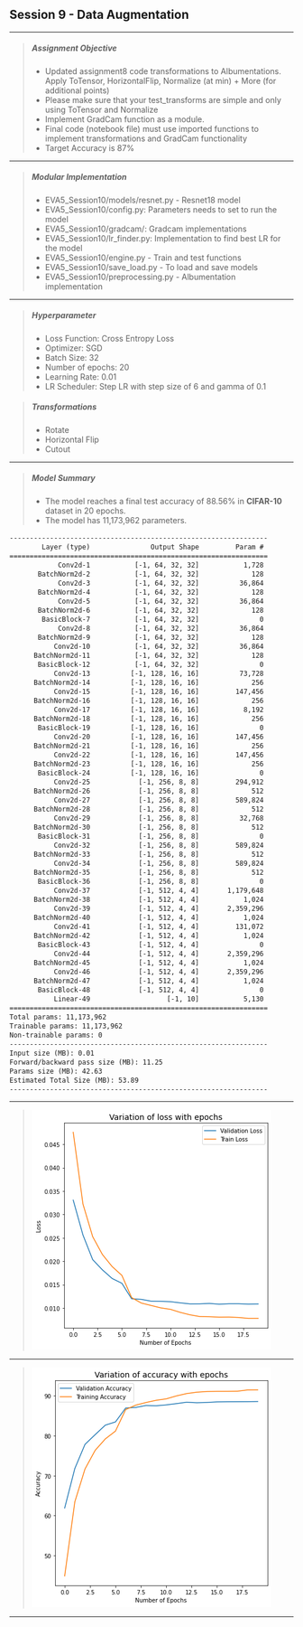 
## Session 9 - Data Augmentation
***

> ##### Assignment Objective
> * Updated assignment8 code transformations to Albumentations. Apply ToTensor, HorizontalFlip, Normalize (at min) + More (for additional points)
> * Please make sure that your test_transforms are simple and only using ToTensor and Normalize
> * Implement GradCam function as a module.
> * Final code (notebook file) must use imported functions to implement transformations and GradCam functionality
> * Target Accuracy is 87%




***
> ##### Modular Implementation
> * EVA5_Session10/models/resnet.py - Resnet18 model 
> * EVA5_Session10/config.py: Parameters needs to set to run the model
> * EVA5_Session10/gradcam/: Gradcam implementations
> * EVA5_Session10/lr_finder.py: Implementation to find best LR for the model
> * EVA5_Session10/engine.py - Train and test functions
> * EVA5_Session10/save_load.py - To load and save models
> * EVA5_Session10/preprocessing.py - Albumentation implementation 

***

> ##### Hyperparameter
> - Loss Function: Cross Entropy Loss
> - Optimizer: SGD
> - Batch Size: 32
> - Number of epochs: 20
> - Learning Rate: 0.01
> - LR Scheduler: Step LR with step size of 6 and gamma of 0.1







> ##### Transformations
> - Rotate
> - Horizontal Flip
> - Cutout


***
> ##### Model Summary
> * The model reaches a final test accuracy of 88.56% in **CIFAR-10** dataset in 20 epochs.
> * The model has 11,173,962 parameters.


```
----------------------------------------------------------------
        Layer (type)               Output Shape         Param #
================================================================
            Conv2d-1           [-1, 64, 32, 32]           1,728
       BatchNorm2d-2           [-1, 64, 32, 32]             128
            Conv2d-3           [-1, 64, 32, 32]          36,864
       BatchNorm2d-4           [-1, 64, 32, 32]             128
            Conv2d-5           [-1, 64, 32, 32]          36,864
       BatchNorm2d-6           [-1, 64, 32, 32]             128
        BasicBlock-7           [-1, 64, 32, 32]               0
            Conv2d-8           [-1, 64, 32, 32]          36,864
       BatchNorm2d-9           [-1, 64, 32, 32]             128
           Conv2d-10           [-1, 64, 32, 32]          36,864
      BatchNorm2d-11           [-1, 64, 32, 32]             128
       BasicBlock-12           [-1, 64, 32, 32]               0
           Conv2d-13          [-1, 128, 16, 16]          73,728
      BatchNorm2d-14          [-1, 128, 16, 16]             256
           Conv2d-15          [-1, 128, 16, 16]         147,456
      BatchNorm2d-16          [-1, 128, 16, 16]             256
           Conv2d-17          [-1, 128, 16, 16]           8,192
      BatchNorm2d-18          [-1, 128, 16, 16]             256
       BasicBlock-19          [-1, 128, 16, 16]               0
           Conv2d-20          [-1, 128, 16, 16]         147,456
      BatchNorm2d-21          [-1, 128, 16, 16]             256
           Conv2d-22          [-1, 128, 16, 16]         147,456
      BatchNorm2d-23          [-1, 128, 16, 16]             256
       BasicBlock-24          [-1, 128, 16, 16]               0
           Conv2d-25            [-1, 256, 8, 8]         294,912
      BatchNorm2d-26            [-1, 256, 8, 8]             512
           Conv2d-27            [-1, 256, 8, 8]         589,824
      BatchNorm2d-28            [-1, 256, 8, 8]             512
           Conv2d-29            [-1, 256, 8, 8]          32,768
      BatchNorm2d-30            [-1, 256, 8, 8]             512
       BasicBlock-31            [-1, 256, 8, 8]               0
           Conv2d-32            [-1, 256, 8, 8]         589,824
      BatchNorm2d-33            [-1, 256, 8, 8]             512
           Conv2d-34            [-1, 256, 8, 8]         589,824
      BatchNorm2d-35            [-1, 256, 8, 8]             512
       BasicBlock-36            [-1, 256, 8, 8]               0
           Conv2d-37            [-1, 512, 4, 4]       1,179,648
      BatchNorm2d-38            [-1, 512, 4, 4]           1,024
           Conv2d-39            [-1, 512, 4, 4]       2,359,296
      BatchNorm2d-40            [-1, 512, 4, 4]           1,024
           Conv2d-41            [-1, 512, 4, 4]         131,072
      BatchNorm2d-42            [-1, 512, 4, 4]           1,024
       BasicBlock-43            [-1, 512, 4, 4]               0
           Conv2d-44            [-1, 512, 4, 4]       2,359,296
      BatchNorm2d-45            [-1, 512, 4, 4]           1,024
           Conv2d-46            [-1, 512, 4, 4]       2,359,296
      BatchNorm2d-47            [-1, 512, 4, 4]           1,024
       BasicBlock-48            [-1, 512, 4, 4]               0
           Linear-49                   [-1, 10]           5,130
================================================================
Total params: 11,173,962
Trainable params: 11,173,962
Non-trainable params: 0
----------------------------------------------------------------
Input size (MB): 0.01
Forward/backward pass size (MB): 11.25
Params size (MB): 42.63
Estimated Total Size (MB): 53.89
----------------------------------------------------------------
```
***

> ![My Image](https://github.com/hardayaleva5/EVA5_Phase1_Assignment/blob/master/Session_9/Validation_Loss_Graph.png)
***


> ![My Image](https://github.com/hardayaleva5/EVA5_Phase1_Assignment/blob/master/Session_9/Validation_Accuracy_Graph.png)

***
